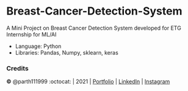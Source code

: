 # Breast-Cancer-Detection-System
A Mini Project on Breast Cancer Detection System developed for ETG Internship for ML/AI

* Language: Python
* Libraries: Pandas, Numpy, sklearn, keras

### Credits
**©** @parth111999 :octocat: | 2021 | [Portfolio](https://main.dlc0ul4lwlitz.amplifyapp.com/) | [LinkedIn](https://www.linkedin.com/in/parth-shah-42060b169/) | [Instagram](https://www.instagram.com/parth111999)
